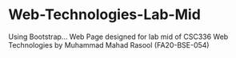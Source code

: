 # Web-Technologies-Lab-Mid

Using Bootstrap...
Web Page designed for lab mid of CSC336 Web Technologies by Muhammad Mahad Rasool (FA20-BSE-054)
